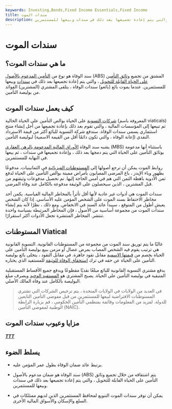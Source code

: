 ```yaml
---
keywords: Investing,Bonds,Fixed Income Essentials,Fixed Income
title: سندات الموت
description: سند الوفاة هو ضمان مدعوم بالأصول مشتق من تجميع بوالص التأمين على الحياة ، والتي يتم إعادة تجميعها بعد ذلك في سندات وبيعها للمستثمرين.
---
```


# سندات الموت
## ما هي سندات الموت؟

سند الوفاة هو نوع من [التأمين المدعوم بالأصول](/asset-backedsecurity) (ABS) المشتق من تجميع [وثائق التأمين على الحياة القابلة للتحويل](/lifeinsurance) ، والتي يتم إعادة تجميعها بعد ذلك في [سندات](/bond) وبيعها للمستثمرين. عندما يموت بائع (بائعو) سندات الوفاة ، يتلقى المشتري (المشترين) الفوائد من بوليصة التأمين.

## كيف يعمل سندات الموت

[شركات التسوية](/life_settlement) على الحياة بوالص التأمين على الحياة الحالية (المعروفة باسم viaticals) ثم تبيعها إلى المؤسسات المالية ، والتي تقوم بعد ذلك بإعادة تجميعها من أجل إنشاء منتج استثماري يسمى سندات الوفاة. ستدفع شركة التسوية للبائع أكثر من قيمة الاسترداد النقدي (إعانة الوفاة ، والتي تكون دائمًا أقل من القيمة الاسمية) لبوليصة التأمين.

يشبه سند الوفاة [الأوراق المالية المدعومة بالرهن العقاري](/mbs) (MBS) باستثناء أنها مدعومة بوثائق التأمين على الحياة التي يتم دمجها بعد ذلك ، وإعادة تجميعها في سندات ، ثم بيعها في النهاية للمستثمرين.

روابط الموت يمكن أن ترجع أصولها إلى [المستوطنات الفيزيائية](/viaticalsettlement) في الثمانينيات. مدفوعًا بظهور وباء الإيدز ، باع المرضى المصابون بأمراض مميتة بوالص التأمين على الحياة لدفع ثمن الأدوية باهظة الثمن التي هم في أمس الحاجة إليها. تم تحصيل مدفوعات وثيقتهم من قبل المشترين ، الذين سيحصلون على الوثيقة مدفوعة بالكامل عند وفاة المرضى.

سندات الموت هي أدوات غير عادية لأنها أقل تأثراً بالمخاطر المالية القياسية. يكمن أحد مخاطر الاحتفاظ بسند الموت على الشخص المؤمن عليه الأساسي. إذا كان الشخص يعيش أطول من المتوقع ، سيبدأ عائد السند في الانخفاض. ومع ذلك ، نظرًا لأنه يتم إنشاء سندات الموت من مجموعة أساسية من الأصول ، فإن المخاطر المرتبطة بسياسة واحدة تنتشر. المخاطر المنتشرة تجعل الأدوات أكثر استقرارًا.

## المستوطنات Viatical

غالبًا ما يتم توريق سند الموت من مجموعة من المستوطنات القانونية. التسوية القانونية هي ترتيب يقوم فيه الشخص المصاب بمرض عضال أو مزمن ببيع بوليصة التأمين على الحياة بخصم من [قيمتها الاسمية](/facevalue) مقابل نقود جاهزة. في مقابل النقود ، يتخلى بائع بوليصة التأمين على الحياة عن حقه في ترك [استحقاق الوفاة للوثيقة](/deathbenefit) للمستفيد الذي يختاره.

يدفع مشتري التسوية القانونية للبائع مبلغًا نقديًا مقطوعًا ويدفع جميع الأقساط المستقبلية المتبقية في بوليصة التأمين على الحياة. يصبح المشتري هو [المستفيد الوحيد](/beneficiary) ويصرف مبلغ البوليصة بالكامل عند وفاة المالك الأصلي.

> في العديد من الولايات في الولايات المتحدة ، يتم ترخيص الشركات التي تشتري المستوطنات الافتراضية لبيعها للمستثمرين من قبل مفوضي التأمين التابعين للدولة. لمزيد من المعلومات وقائمة بمنظمي التأمين الحكومي ، قم بزيارة الرابطة الوطنية لمفوضي التأمين (NAIC).

>

## مزايا وعيوب سندات الموت

<h5> <a href=""> TTT </a> </h5>

## يسلط الضوء

- يرتبط عائد ضمان الوفاة بطول عمر المؤمن عليه.

- سند الوفاة هو ضمان مدعوم بالأصول (ABS) يتم اشتقاقه من خلال تجميع وثائق التأمين على الحياة القابلة للتحويل ، والتي يتم إعادة تجميعها بعد ذلك في سندات وبيعها للمستثمرين.

- يمكن أن توفر سندات الموت التنويع لمحافظ المستثمرين الذين لديهم ممتلكات في السلع والإسكان والأسواق المالية الأخرى.

